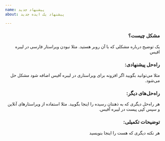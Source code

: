 ```yaml
---
name: پیشنهاد جدید
about: پیشنهاد یک ایده جدید

---
```


<div dir="auto">

### مشکل چیست؟
یک توضیح درباره مشکلی که با آن روبر هستید. مثلا نبودن ویراستار فارسی در لیبره افیس

### راه‌حل پیشنهادی:
مثلا می‌توانید بگویید اگر افزونه برای ویراستاری در لیبره آفیس اضافه شود مشکل حل می‌شود.

### راه‌حل‌های دیگر:
هر راه‌حل دیگری که به ذهنتان رسیده را اینجا بگویید. مثلا استفاده از ویراستارهای آنلاین و سپس کپی پیست در لیبره آفیس.

### توضیحات تکمیلی:
هر نکته دیگری که هست را اینجا بنویسید

</div>
